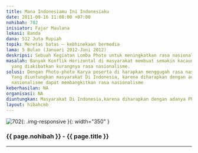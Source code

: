 ```yaml
---
title: Mana Indonesiamu Ini Indonesiaku
date: 2011-09-16 11:08:00 +07:00
nohibah: 702
inisiator: Fajar Maulana
lokasi: Banda
dana: 512 Juta Rupiah
topik: Meretas batas – kebhinekaan bermedia
lama: 5 Bulan (Januari 2012-Juni 2012)
deskripsi: Sebuah Kegiatan Lomba Photo untuk meningkatkan rasa nasionalisme para peserta
masalah: Banyak Konflik Horizontal di masyarakat membuat semakin kacaunya indonesia
  yang diakibatkan kurangnya rasa nasionalisme.
solusi: Dengan Photo-photo Karya peserta di harapkan menggugah rasa nasionalisme Masyarakat.
  Yang diuntungkan masyarakat Di Indonesia, karena diharapkan dengan adanya Photo-hoto
  nasionalisme dapat membangkitkan rasa nasionalisme
keberhasilan: NA
organisasi: NA
diuntungkan: Masyarakat Di Indonesia,karena diharapkan dengan adanya Photo-hoto nasionalisme dapat membangkitkan rasa nasionalisme
layout: hibahcmb
---
```


![702](/static/img/hibahcmb/702.png){: .img-responsive }{: width="350" }

### {{ page.nohibah }} - {{ page.title }}

---
